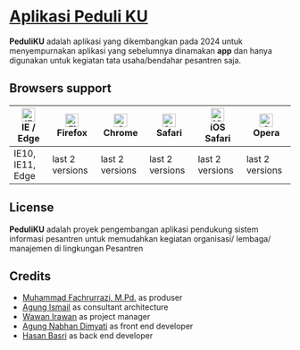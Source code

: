 # [ Aplikasi Peduli KU](https://daarululuumlido.com)

**PeduliKU** adalah aplikasi yang dikembangkan pada 2024 untuk menyempurnakan aplikasi yang sebelumnya dinamakan **app** dan hanya digunakan untuk kegiatan tata usaha/bendahar pesantren saja.

## Browsers support

| [<img src="https://raw.githubusercontent.com/alrra/browser-logos/master/src/edge/edge_48x48.png" alt="IE / Edge" width="24px" height="24px" />](http://godban.github.io/browsers-support-badges/)<br/>IE / Edge | [<img src="https://raw.githubusercontent.com/alrra/browser-logos/master/src/firefox/firefox_48x48.png" alt="Firefox" width="24px" height="24px" />](http://godban.github.io/browsers-support-badges/)<br/>Firefox | [<img src="https://raw.githubusercontent.com/alrra/browser-logos/master/src/chrome/chrome_48x48.png" alt="Chrome" width="24px" height="24px" />](http://godban.github.io/browsers-support-badges/)<br/>Chrome | [<img src="https://raw.githubusercontent.com/alrra/browser-logos/master/src/safari/safari_48x48.png" alt="Safari" width="24px" height="24px" />](http://godban.github.io/browsers-support-badges/)<br/>Safari | [<img src="https://raw.githubusercontent.com/alrra/browser-logos/master/src/safari-ios/safari-ios_48x48.png" alt="iOS Safari" width="24px" height="24px" />](http://godban.github.io/browsers-support-badges/)<br/>iOS Safari | [<img src="https://raw.githubusercontent.com/alrra/browser-logos/master/src/opera/opera_48x48.png" alt="Opera" width="24px" height="24px" />](http://godban.github.io/browsers-support-badges/)<br/>Opera |
| --------- | --------- | --------- | --------- | --------- | --------- |
| IE10, IE11, Edge| last 2 versions| last 2 versions| last 2 versions| last 2 versions| last 2 versions| last 2 versions| last 2 versions| last 2 versions

## License

**PeduliKU** adalah proyek pengembangan aplikasi pendukung sistem informasi pesantren untuk memudahkan kegiatan organisasi/ lembaga/ manajemen di lingkungan Pesantren

## Credits

- [Muhammad Fachrurrazi, M.Pd.](https://www.instagram.com/fachru_rhazes_muhammad/) as produser
- [Agung Ismail](https://www.instagram.com/ismaiiilagung/) as consultant architecture
- [Wawan Irawan](https://github.com/wawan78) as project manager
- [Agung Nabhan Dimyati](mailto:agungnabhan414@daarululuumlido.com) as front end developer
- [Hasan Basri](https://github.com/hasanbasri1993) as back end developer
